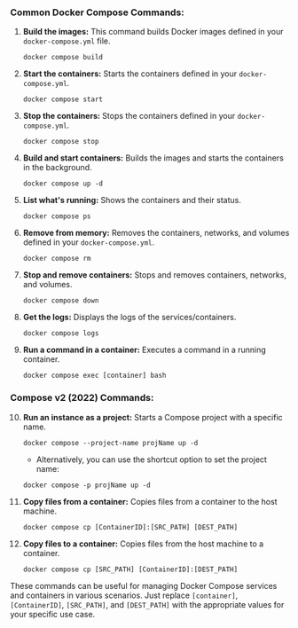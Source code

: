 ### Common Docker Compose Commands:

1. **Build the images:** This command builds Docker images defined in your `docker-compose.yml` file.
   ```
   docker compose build
   ```

2. **Start the containers:** Starts the containers defined in your `docker-compose.yml`.
   ```
   docker compose start
   ```

3. **Stop the containers:** Stops the containers defined in your `docker-compose.yml`.
   ```
   docker compose stop
   ```

4. **Build and start containers:** Builds the images and starts the containers in the background.
   ```
   docker compose up -d
   ```

5. **List what's running:** Shows the containers and their status.
   ```
   docker compose ps
   ```

6. **Remove from memory:** Removes the containers, networks, and volumes defined in your `docker-compose.yml`.
   ```
   docker compose rm
   ```

7. **Stop and remove containers:** Stops and removes containers, networks, and volumes.
   ```
   docker compose down
   ```

8. **Get the logs:** Displays the logs of the services/containers.
   ```
   docker compose logs
   ```

9. **Run a command in a container:** Executes a command in a running container.
   ```
   docker compose exec [container] bash
   ```

### Compose v2 (2022) Commands:

10. **Run an instance as a project:** Starts a Compose project with a specific name.
    ```
    docker compose --project-name projName up -d
    ```

    - Alternatively, you can use the shortcut option to set the project name:
    ```
    docker compose -p projName up -d
    ```

11. **Copy files from a container:** Copies files from a container to the host machine.
    ```
    docker compose cp [ContainerID]:[SRC_PATH] [DEST_PATH]
    ```

12. **Copy files to a container:** Copies files from the host machine to a container.
    ```
    docker compose cp [SRC_PATH] [ContainerID]:[DEST_PATH]
    ```

These commands can be useful for managing Docker Compose services and containers in various scenarios. Just replace `[container]`, `[ContainerID]`, `[SRC_PATH]`, and `[DEST_PATH]` with the appropriate values for your specific use case.